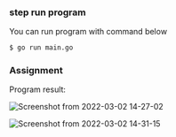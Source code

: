 ### step run program

You can run program with command below
```bash
$ go run main.go
```

### Assignment
Program result:

![Screenshot from 2022-03-02 14-27-02](https://user-images.githubusercontent.com/63368848/156315117-c35e66db-a3f1-4ce4-bf91-4aab8aaa5e6f.png)

![Screenshot from 2022-03-02 14-31-15](https://user-images.githubusercontent.com/63368848/156315220-e57bca26-794f-4f45-902e-243b38c58b54.png)
